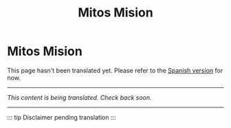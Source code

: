 ﻿---
title: Mitos Mision
---

<!-- TODO: translation missing -->

# Mitos Mision

This page hasn't been translated yet. Please refer to the [Spanish version](/es/mitos-mision) for now.

---

*This content is being translated. Check back soon.*

---

::: tip
Disclaimer pending translation
:::
